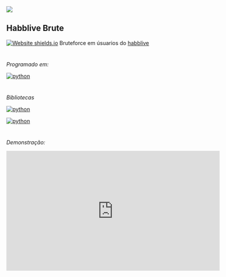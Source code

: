 <img src="https://i.imgur.com/wUeuFYQ.jpg">

## Habblive Brute

[![Website shields.io](https://img.shields.io/website-up-down-green-red/http/shields.io.svg)](https://habblive.in/)
Bruteforce em úsuarios do [habblive](habblive.in/)

#
*Programado em:*

<a href='https://www.python.org/downloads/' target="_blank"><img alt='python' src='https://img.shields.io/badge/Python_3-100000?style=for-the-badge&logo=python&logoColor=FFFFFF&labelColor=000000&color=FFFFFF'/></a>
#
*Bibliotecas*

<a href='https://pypi.org/project/mechanize/' target="_blank"><img alt='python' src='https://img.shields.io/badge/mechanize_0.4.7 -100000?style=for-the-badge&logo=python&logoColor=000000&labelColor=FFFFFF&color=000000'/></a>

<a href='https://pypi.org/project/requests/' target="_blank"><img alt='python' src='https://img.shields.io/badge/requests_2.27.1 -100000?style=for-the-badge&logo=python&logoColor=000000&labelColor=FFFFFF&color=000000'/></a>


#
*Demonstração:*
<iframe width="560" height="315" src="https://www.youtube.com/embed/edo2DG5v99s" title="YouTube video player" frameborder="0" allow="accelerometer; autoplay; clipboard-write; encrypted-media; gyroscope; picture-in-picture" allowfullscreen></iframe>
